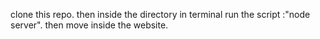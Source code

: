 clone this repo.
then inside the directory in terminal run the script :"node server".
then move inside the website.

